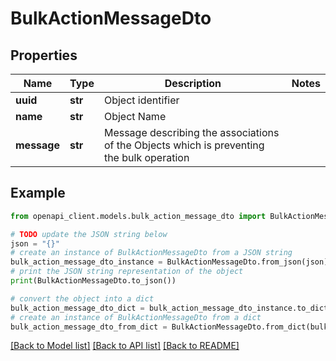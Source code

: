 # BulkActionMessageDto


## Properties

Name | Type | Description | Notes
------------ | ------------- | ------------- | -------------
**uuid** | **str** | Object identifier | 
**name** | **str** | Object Name | 
**message** | **str** | Message describing the associations of the Objects which is preventing the bulk operation | 

## Example

```python
from openapi_client.models.bulk_action_message_dto import BulkActionMessageDto

# TODO update the JSON string below
json = "{}"
# create an instance of BulkActionMessageDto from a JSON string
bulk_action_message_dto_instance = BulkActionMessageDto.from_json(json)
# print the JSON string representation of the object
print(BulkActionMessageDto.to_json())

# convert the object into a dict
bulk_action_message_dto_dict = bulk_action_message_dto_instance.to_dict()
# create an instance of BulkActionMessageDto from a dict
bulk_action_message_dto_from_dict = BulkActionMessageDto.from_dict(bulk_action_message_dto_dict)
```
[[Back to Model list]](../README.md#documentation-for-models) [[Back to API list]](../README.md#documentation-for-api-endpoints) [[Back to README]](../README.md)


